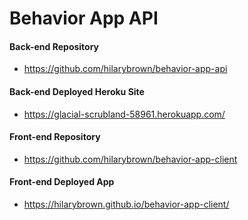 # Behavior App API

#### Back-end Repository
- https://github.com/hilarybrown/behavior-app-api

#### Back-end Deployed Heroku Site
- https://glacial-scrubland-58961.herokuapp.com/

#### Front-end Repository
- https://github.com/hilarybrown/behavior-app-client

#### Front-end Deployed App
- https://hilarybrown.github.io/behavior-app-client/
